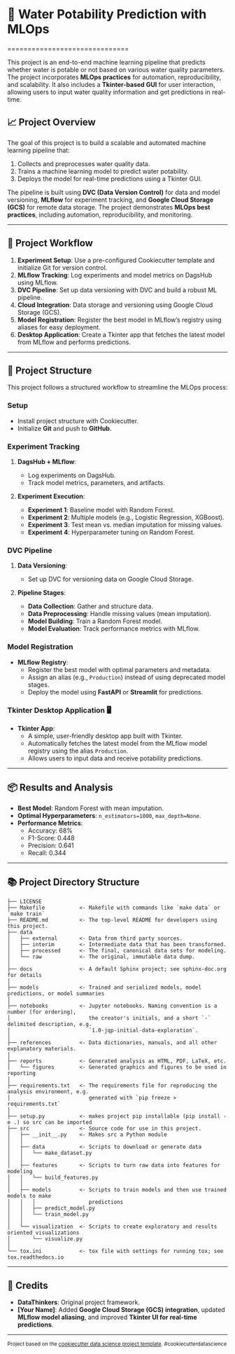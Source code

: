 # 🌊 Water Potability Prediction with MLOps
==============================

This project is an end-to-end machine learning pipeline that predicts whether water is potable or not based on various water quality parameters. The project incorporates **MLOps practices** for automation, reproducibility, and scalability. It also includes a **Tkinter-based GUI** for user interaction, allowing users to input water quality information and get predictions in real-time.

## 📈 Project Overview

The goal of this project is to build a scalable and automated machine learning pipeline that:

1. Collects and preprocesses water quality data.
2. Trains a machine learning model to predict water potability.
3. Deploys the model for real-time predictions using a Tkinter GUI.

The pipeline is built using **DVC (Data Version Control)** for data and model versioning, **MLflow** for experiment tracking, and **Google Cloud Storage (GCS)** for remote data storage. The project demonstrates **MLOps best practices**, including automation, reproducibility, and monitoring.

---

## 🔄 Project Workflow

1. **Experiment Setup**: Use a pre-configured Cookiecutter template and initialize Git for version control.
2. **MLflow Tracking**: Log experiments and model metrics on DagsHub using MLflow.
3. **DVC Pipeline**: Set up data versioning with DVC and build a robust ML pipeline.
4. **Cloud Integration**: Data storage and versioning using Google Cloud Storage (GCS).
5. **Model Registration**: Register the best model in MLflow’s registry using aliases for easy deployment.
6. **Desktop Application**: Create a Tkinter app that fetches the latest model from MLflow and performs predictions.

---

## 📂 Project Structure

This project follows a structured workflow to streamline the MLOps process:

### Setup
- Install project structure with Cookiecutter.
- Initialize **Git** and push to **GitHub**.

### Experiment Tracking
1. **DagsHub + MLflow**:
   - Log experiments on DagsHub.
   - Track model metrics, parameters, and artifacts.
   
2. **Experiment Execution**:
   - **Experiment 1**: Baseline model with Random Forest.
   - **Experiment 2**: Multiple models (e.g., Logistic Regression, XGBoost).
   - **Experiment 3**: Test mean vs. median imputation for missing values.
   - **Experiment 4**: Hyperparameter tuning on Random Forest.

### DVC Pipeline
1. **Data Versioning**:
   - Set up DVC for versioning data on Google Cloud Storage.

2. **Pipeline Stages**:
   - **Data Collection**: Gather and structure data.
   - **Data Preprocessing**: Handle missing values (mean imputation).
   - **Model Building**: Train a Random Forest model.
   - **Model Evaluation**: Track performance metrics with MLflow.

### Model Registration
- **MLflow Registry**:
  - Register the best model with optimal parameters and metadata.
  - Assign an alias (e.g., `Production`) instead of using deprecated model stages.
  - Deploy the model using **FastAPI** or **Streamlit** for predictions.

### Tkinter Desktop Application 🖥️
- **Tkinter App**:
   - A simple, user-friendly desktop app built with Tkinter.
   - Automatically fetches the latest model from the MLflow model registry using the alias `Production`.
   - Allows users to input data and receive potability predictions.

---

## 📦 Results and Analysis
- **Best Model**: Random Forest with mean imputation.
- **Optimal Hyperparameters**: `n_estimators=1000`, `max_depth=None`.
- **Performance Metrics**:
  - Accuracy: 68%
  - F1-Score: 0.448
  - Precision: 0.641
  - Recall: 0.344
  
---

## 📚 Project Directory Structure

    ├── LICENSE
    ├── Makefile           <- Makefile with commands like `make data` or `make train`
    ├── README.md          <- The top-level README for developers using this project.
    ├── data
    │   ├── external       <- Data from third party sources.
    │   ├── interim        <- Intermediate data that has been transformed.
    │   ├── processed      <- The final, canonical data sets for modeling.
    │   └── raw            <- The original, immutable data dump.
    │
    ├── docs               <- A default Sphinx project; see sphinx-doc.org for details
    │
    ├── models             <- Trained and serialized models, model predictions, or model summaries
    │
    ├── notebooks          <- Jupyter notebooks. Naming convention is a number (for ordering),
    │                         the creator's initials, and a short `-` delimited description, e.g.
    │                         `1.0-jqp-initial-data-exploration`.
    │
    ├── references         <- Data dictionaries, manuals, and all other explanatory materials.
    │
    ├── reports            <- Generated analysis as HTML, PDF, LaTeX, etc.
    │   └── figures        <- Generated graphics and figures to be used in reporting
    │
    ├── requirements.txt   <- The requirements file for reproducing the analysis environment, e.g.
    │                         generated with `pip freeze > requirements.txt`
    │
    ├── setup.py           <- makes project pip installable (pip install -e .) so src can be imported
    ├── src                <- Source code for use in this project.
    │   ├── __init__.py    <- Makes src a Python module
    │   │
    │   ├── data           <- Scripts to download or generate data
    │   │   └── make_dataset.py
    │   │
    │   ├── features       <- Scripts to turn raw data into features for modeling
    │   │   └── build_features.py
    │   │
    │   ├── models         <- Scripts to train models and then use trained models to make
    │   │   │                 predictions
    │   │   ├── predict_model.py
    │   │   └── train_model.py
    │   │
    │   └── visualization  <- Scripts to create exploratory and results oriented visualizations
    │       └── visualize.py
    │
    └── tox.ini            <- tox file with settings for running tox; see tox.readthedocs.io
---

## 👤 Credits

- **DataThinkers**: Original project framework.
- **[Your Name]**: Added **Google Cloud Storage (GCS) integration**, updated **MLflow model aliasing**, and improved **Tkinter UI for real-time predictions**.

---

<p><small>Project based on the <a target="_blank" href="https://drivendata.github.io/cookiecutter-data-science/">cookiecutter data science project template</a>. #cookiecutterdatascience</small></p>

